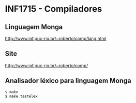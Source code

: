 # INF1715 - Compiladores

## Linguagem Monga
http://www.inf.puc-rio.br/~roberto/comp/lang.html

## Site
http://www.inf.puc-rio.br/~roberto/comp/

## Analisador léxico para linguagem Monga
```
$ make
$ make testelex
```
